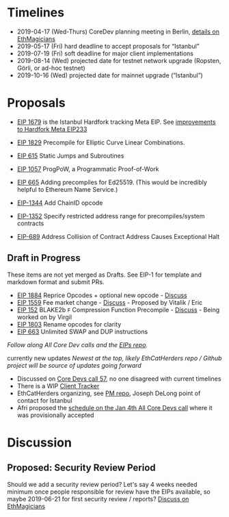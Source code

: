 <!-- TITLE: Istanbul -->
<!-- SUBTITLE: October 2019 Planned Ethereum Network Upgrade -->

# Timelines
* 2019-04-17 (Wed-Thurs) CoreDev planning meeting in Berlin, [details on EthMagicians](https://ethereum-magicians.org/t/istanbul-eth1x-roadmap-planning-meeting-april-17th-18th-in-berlin/2899)
* 2019-05-17 (Fri) hard deadline to accept proposals for “Istanbul”
* 2019-07-19 (Fri) soft deadline for major client implementations
* 2019-08-14 (Wed) projected date for testnet network upgrade (Ropsten, Görli, or ad-hoc testnet)
* 2019-10-16 (Wed) projected date for mainnet upgrade (“Istanbul”)

# Proposals
* [EIP 1679](https://eips.ethereum.org/EIPS/eip-1679) is the Istanbul Hardfork tracking Meta EIP. See [improvements to Hardfork Meta EIP233](https://github.com/ethereum/EIPs/pull/1852)


* [EIP 1829](https://eips.ethereum.org/EIPS/eip-1829) Precompile for Elliptic Curve Linear Combinations.
* [EIP 615](https://eips.ethereum.org/EIPS/eip-615) Static Jumps and Subroutines
* [EIP 1057](https://eips.ethereum.org/EIPS/eip-1057) ProgPoW, a Programmatic Proof-of-Work
* [EIP 665](https://eips.ethereum.org/EIPS/eip-665) Adding precompiles for Ed25519.  (This would be incredibly helpful to Ethereum Name Service.)
* [EIP-1344](https://eips.ethereum.org/EIPS/eip-1344) Add ChainID opcode
* [EIP-1352](https://eips.ethereum.org/EIPS/eip-1352) Specify restricted address range for precompiles/system contracts
* [EIP-689](https://eips.ethereum.org/EIPS/eip-689) Address Collision of Contract Address Causes Exceptional Halt

## Draft in Progress
These items are not yet merged as Drafts. See EIP-1 for template and markdown format and submit PRs.

* [EIP 1884](https://github.com/ethereum/EIPs/blob/dcc573e74adc0e6dd25821ddaabf862e8f85e107/EIPS/eip-1884.md) Reprice Opcodes + optional new opcode - [Discuss](https://ethereum-magicians.org/t/opcode-repricing/3024)
* [EIP 1559](https://github.com/ethereum/EIPs/issues/1559) Fee market change - [Discuss](https://ethereum-magicians.org/t/eip-1559-fee-market-change-for-eth-1-0-chain/2783) - Proposed by Vitalik / Eric
* [EIP 152](https://github.com/ethereum/EIPs/issues/152) BLAKE2b `F` Compression Function Precompile - [Discuss](https://ethereum-magicians.org/t/istanbul-eth1x-roadmap-planning-meeting-april-17th-18th-in-berlin/2899/21) - Being worked on by Virgil
* [EIP 1803](https://github.com/ethereum/EIPs/pull/1803) Rename opcodes for clarity
* [EIP 663](https://eips.ethereum.org/EIPS/eip-663) Unlimited SWAP and DUP instructions

_Follow along All Core Dev calls and the [EIPs repo](https://github.com/ethereum/EIPs)._


currently new updates
_Newest at the top, likely EthCatHerders repo / Github project will be source of updates going forward_

* Discussed on [Core Devs call 57](https://github.com/ethereum/pm/issues/83), no one disagreed with current timelines
* There is a WIP [Client Tracker](/roadmap/istanbul/tracker)
* EthCatHerders organizing, see [PM repo](https://github.com/ethereum-cat-herders/PM/tree/master/Hard%20Fork%20Planning%20and%20Coordination), Joseph DeLong point of contact for Istanbul 
* Afri proposed the [schedule on the Jan 4th All Core Devs call](https://github.com/ethereum/pm/issues/66#issuecomment-450840440) where it was provisionally accepted

# Discussion
## Proposed: Security Review Period
Should we add a security review period? Let's say 4 weeks needed minimum once people responsible for review have the EIPs available, so maybe 2019-06-21 for first security review / reports? [Discuss on EthMagicians](https://ethereum-magicians.org/t/security-review-period-for-hardfork-roadmap/2721)

